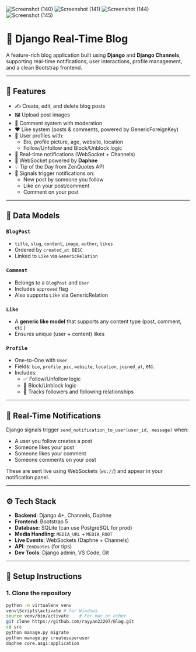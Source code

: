 ![Screenshot (140)](https://github.com/user-attachments/assets/e3485865-cd5e-4fbe-af38-b22f217f6c0d)
![Screenshot (141)](https://github.com/user-attachments/assets/85d6b5f7-8fe4-4f67-b79e-1485353c9d17)
![Screenshot (144)](https://github.com/user-attachments/assets/c1c000e6-d378-40c2-b27b-c77933256b2f)
![Screenshot (145)](https://github.com/user-attachments/assets/fee1bc63-e578-4955-bd79-9148de9db3c6)
# 📝 Django Real-Time Blog

A feature-rich blog application built using **Django** and **Django Channels**, supporting real-time notifications, user interactions, profile management, and a clean Bootstrap frontend.

---

## 🚀 Features

- ✍️ Create, edit, and delete blog posts  
- 🖼️ Upload post images  
- 💬 Comment system with moderation  
- ❤️ Like system (posts & comments, powered by GenericForeignKey)  
- 👤 User profiles with:
  - Bio, profile picture, age, website, location
  - Follow/Unfollow and Block/Unblock logic
- 🔔 Real-time notifications (WebSocket + Channels)
- 📡 WebSocket powered by **Daphne**
- 💡 Tip of the Day from ZenQuotes API
- 🧪 Signals trigger notifications on:
  - New post by someone you follow
  - Like on your post/comment
  - Comment on your post

---

## 🧠 Data Models

### `BlogPost`
- `title`, `slug`, `content`, `image`, `author`, `likes`
- Ordered by `created_at DESC`
- Linked to `Like` via `GenericRelation`

### `Comment`
- Belongs to a `BlogPost` and `User`
- Includes `approved` flag
- Also supports `Like` via GenericRelation

### `Like`
- A **generic like model** that supports any content type (post, comment, etc.)
- Ensures unique (user + content) likes

### `Profile`
- One-to-One with `User`
- Fields: `bio`, `profile_pic`, `website`, `location`, `joined_at`, etc.
- Includes:
  - ✅ Follow/Unfollow logic
  - 🚫 Block/Unblock logic
  - 👥 Tracks followers and following relationships

---

## 🔔 Real-Time Notifications

Django signals trigger `send_notification_to_user(user_id, message)` when:

- A user you follow creates a post
- Someone likes your post
- Someone likes your comment
- Someone comments on your post

These are sent live using WebSockets (`ws://`) and appear in your notification panel.

---

## ⚙️ Tech Stack

- **Backend**: Django 4+, Channels, Daphne
- **Frontend**: Bootstrap 5
- **Database**: SQLite (can use PostgreSQL for prod)
- **Media Handling**: `MEDIA_URL` + `MEDIA_ROOT`
- **Live Events**: WebSockets (Daphne + Channels)
- **API**: `ZenQuotes` (for tips)
- **Dev Tools**: Django admin, VS Code, Git

---

## 🧪 Setup Instructions

### 1. Clone the repository

```bash
python -m virtualenv venv
venv\Scripts\activate # for Windows
source venv/bin/activate    # For mac or other
git clone https://github.com/rayyan22207/Blog.git
cd src
python manage.py migrate
python manage.py createsuperuser
daphne core.asgi:application


